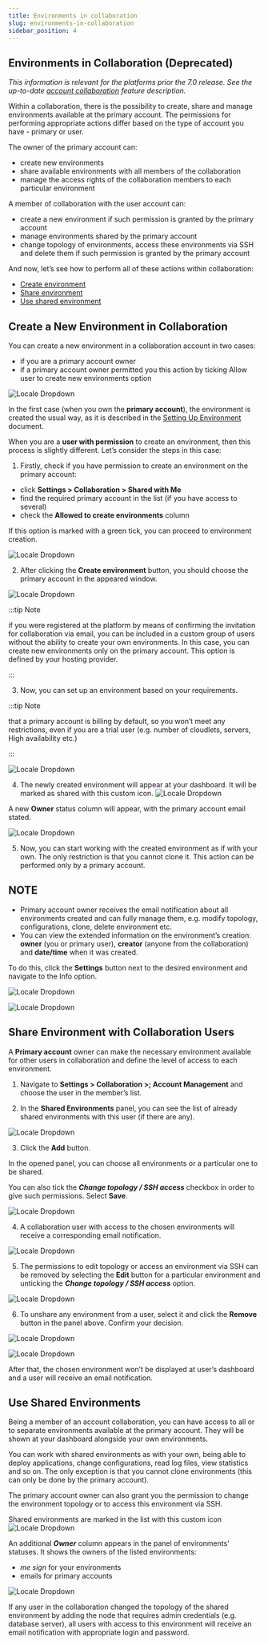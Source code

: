 ```yaml
---
title: Environments in collaboration
slug: environments-in-collaboration
sidebar_position: 4
---
```


## Environments in Collaboration (Deprecated)

_This information is relevant for the platforms prior the 7.0 release. See the up-to-date [account collaboration](/docs/account-and-pricing/accounts-collaboration/collaboration-overview) feature description._

Within a collaboration, there is the possibility to create, share and manage environments available at the primary account. The permissions for performing appropriate actions differ based on the type of account you have - primary or user.

The owner of the primary account can:

- create new environments
- share available environments with all members of the collaboration
- manage the access rights of the collaboration members to each particular environment

A member of collaboration with the user account can:

- create a new environment if such permission is granted by the primary account
- manage environments shared by the primary account
- change topology of environments, access these environments via SSH and delete them if such permission is granted by the primary account

And now, let’s see how to perform all of these actions within collaboration:

- [Create environment](/docs/account-and-pricing/accounts-collaboration-deprecated/environments-in-collaboration#create-a-new-environment-in-collaboration)
- [Share environment](/docs/account-and-pricing/accounts-collaboration-deprecated/environments-in-collaboration#share-environment-with-collaboration-users)
- [Use shared environment](/docs/account-and-pricing/accounts-collaboration-deprecated/environments-in-collaboration#use-shared-environments)

## Create a New Environment in Collaboration

You can create a new environment in a collaboration account in two cases:

- if you are a primary account owner
- if a primary account owner permitted you this action by ticking Allow user to create new environments option

<div style={{
    display:'flex',
    justifyContent: 'center',
    margin: '0 0 1rem 0'
}}>

![Locale Dropdown](./img/EnvironmentsInCollaboration/8bfe76c532583fbfb4eab0886326ab31enter-email.png)

</div>

In the first case (when you own the **primary account**), the environment is created the usual way, as it is described in the [Setting Up Environment](/docs/environment-management/setting-up-environment) document.

When you are a **user with permission** to create an environment, then this process is slightly different. Let’s consider the steps in this case:

1. Firstly, check if you have permission to create an environment on the primary account:

- click **Settings > Collaboration > Shared with Me**
- find the required primary account in the list (if you have access to several)
- check the **Allowed to create environments** column

If this option is marked with a green tick, you can proceed to environment creation.

<div style={{
    display:'flex',
    justifyContent: 'center',
    margin: '0 0 1rem 0'
}}>

![Locale Dropdown](./img/EnvironmentsInCollaboration/8bfe76c532583fbfb4eab0886326ab31shared-with-me-envs.png)

</div>

2. After clicking the **Create environment** button, you should choose the primary account in the appeared window.

<div style={{
    display:'flex',
    justifyContent: 'center',
    margin: '0 0 1rem 0'
}}>

![Locale Dropdown](./img/EnvironmentsInCollaboration/8bfe76c532583fbfb4eab0886326ab31environment-creation.png)

</div>

:::tip Note

if you were registered at the platform by means of confirming the invitation for collaboration via email, you can be included in a custom group of users without the ability to create your own environments. In this case, you can create new environments only on the primary account. This option is defined by your hosting provider.

:::

3. Now, you can set up an environment based on your requirements.

:::tip Note

that a primary account is billing by default, so you won’t meet any restrictions, even if you are a trial user (e.g. number of cloudlets, servers, High availability etc.)

:::

<div style={{
    display:'flex',
    justifyContent: 'center',
    margin: '0 0 1rem 0'
}}>

![Locale Dropdown](./img/EnvironmentsInCollaboration/8bfe76c532583fbfb4eab0886326ab31no-limits.png)

</div>

4. The newly created environment will appear at your dashboard.
   It will be marked as shared with this custom icon. ![Locale Dropdown](./img/EnvironmentsInCollaboration/8bfe76c532583fbfb4eab0886326ab31icon.png)

A new **Owner** status column will appear, with the primary account email stated.

<div style={{
    display:'flex',
    justifyContent: 'center',
    margin: '0 0 1rem 0'
}}>

![Locale Dropdown](./img/EnvironmentsInCollaboration/8bfe76c532583fbfb4eab0886326ab31admins-environment.png)

</div>

5. Now, you can start working with the created environment as if with your own.
   The only restriction is that you cannot clone it. This action can be performed only by a primary account.

## NOTE

- Primary account owner receives the email notification about all environments created and can fully manage them, e.g. modify topology, configurations, clone, delete environment etc.
- You can view the extended information on the environment’s creation: **owner** (you or primary user), **creator** (anyone from the collaboration) and **date/time** when it was created.

To do this, click the **Settings** button next to the desired environment and navigate to the Info option.

<div style={{
    display:'flex',
    justifyContent: 'center',
    margin: '0 0 1rem 0'
}}>

![Locale Dropdown](./img/EnvironmentsInCollaboration/8bfe76c532583fbfb4eab0886326ab31settings-env-button.png)

</div>
<div style={{
    display:'flex',
    justifyContent: 'center',
    margin: '0 0 1rem 0'
}}>

![Locale Dropdown](./img/EnvironmentsInCollaboration/8bfe76c532583fbfb4eab0886326ab31env-info.png)

</div>

## Share Environment with Collaboration Users

A **Primary account** owner can make the necessary environment available for other users in collaboration and define the level of access to each environment.

1. Navigate to **Settings > Collaboration >; Account Management** and choose the user in the member’s list.

2. In the **Shared Environments** panel, you can see the list of already shared environments with this user (if there are any).

<div style={{
    display:'flex',
    justifyContent: 'center',
    margin: '0 0 1rem 0'
}}>

![Locale Dropdown](./img/EnvironmentsInCollaboration/8bfe76c532583fbfb4eab0886326ab31list-of-shared-environments.png)

</div>

3. Click the **Add** button.

In the opened panel, you can choose all environments or a particular one to be shared.

You can also tick the **_Change topology / SSH access_** checkbox in order to give such permissions. Select **Save**.

<div style={{
    display:'flex',
    justifyContent: 'center',
    margin: '0 0 1rem 0'
}}>

![Locale Dropdown](./img/EnvironmentsInCollaboration/8bfe76c532583fbfb4eab0886326ab31share-environment.png)

</div>

4. A collaboration user with access to the chosen environments will receive a corresponding email notification.

<div style={{
    display:'flex',
    justifyContent: 'center',
    margin: '0 0 1rem 0'
}}>

![Locale Dropdown](./img/EnvironmentsInCollaboration/8bfe76c532583fbfb4eab0886326ab31environment-access-granted.png)

</div>

5. The permissions to edit topology or access an environment via SSH can be removed by selecting the **Edit** button for a particular environment and unticking the **_Change topology / SSH access_** option.

<div style={{
    display:'flex',
    justifyContent: 'center',
    margin: '0 0 1rem 0'
}}>

![Locale Dropdown](./img/EnvironmentsInCollaboration/8bfe76c532583fbfb4eab0886326ab31edit-shared-env.png)

</div>

6. To unshare any environment from a user, select it and click the **Remove** button in the panel above. Confirm your decision.

<div style={{
    display:'flex',
    justifyContent: 'center',
    margin: '0 0 1rem 0'
}}>

![Locale Dropdown](./img/EnvironmentsInCollaboration/8bfe76c532583fbfb4eab0886326ab31remove-button.png)

</div>

<div style={{
    display:'flex',
    justifyContent: 'center',
    margin: '0 0 1rem 0'
}}>

![Locale Dropdown](./img/EnvironmentsInCollaboration/8bfe76c532583fbfb4eab0886326ab31unshare.png)

</div>

After that, the chosen environment won’t be displayed at user’s dashboard and a user will receive an email notification.

## Use Shared Environments

Being a member of an account collaboration, you can have access to all or to separate environments available at the primary account. They will be shown at your dashboard alongside your own environments.

You can work with shared environments as with your own, being able to deploy applications, change configurations, read log files, view statistics and so on. The only exception is that you cannot clone environments (this can only be done by the primary account).

The primary account owner can also grant you the permission to change the environment topology or to access this environment via SSH.

Shared environments are marked in the list with this custom icon ![Locale Dropdown](./img/EnvironmentsInCollaboration/8bfe76c532583fbfb4eab0886326ab31icon.png)

An additional **_Owner_** column appears in the panel of environments' statuses. It shows the owners of the listed environments:

- _me sign_ for your environments
- emails for primary accounts

<div style={{
    display:'flex',
    justifyContent: 'center',
    margin: '0 0 1rem 0'
}}>

![Locale Dropdown](./img/EnvironmentsInCollaboration/8bfe76c532583fbfb4eab0886326ab31icon-shared.png)

</div>

If any user in the collaboration changed the topology of the shared environment by adding the node that requires admin credentials (e.g. database server), all users with access to this environment will receive an email notification with appropriate login and password.
